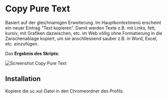 # Copy Pure Text
Basiert auf der gleichnamigen Erweiterung. Im Hauptkontextmenü erscheint ein neuer Eintrag "Text kopieren". Damit werden 
Texte z.B. mit Links, fett, kursiv, mit Grafiken dazwischen, etc. im Web völlig ohne Formatierung in die Zwischenablage 
kopiert, um sie anschliessend sauber z.B. in Word, Excel, etc. einzufügen.

Das **Ergebnis des Skripts**:

![Screenshot Copy Pure Text](https://github.com/ardiman/userChrome.js/raw/master/copypuretext/scr_copypuretext.png)

## Installation
Kopiere die uc.xul-Datei in den Chromeordner des Profils.